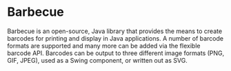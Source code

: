 # Barbecue

Barbecue is an open-source, Java library that provides the means to create barcodes for printing and display in Java applications. A number of barcode formats are supported and many more can be added via the flexible barcode API. Barcodes can be output to three different image formats (PNG, GIF, JPEG), used as a Swing component, or written out as SVG.
